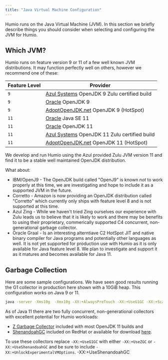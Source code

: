 ```yaml
---
title: "Java Virtual Machine Configuration"
---
```


Humio runs on the Java Virtual Machine (JVM).  In this section we briefly describe things you should consider
when selecting and configuring the JVM for Humio.

## Which JVM?

Humio runs on feature version 9 or 11 of a few well known JVM distributions.  It may function perfectly well
on others, however we recommend one of these:

| Feature Level  | Provider                                                   |
|----------------|------------------------------------------------------------|
| `9`            | [Azul Systems](https://www.azul.com/downloads/zulu/) OpenJDK 9 Zulu certified build
| `9`            | [Oracle](https://jdk.java.net/archive/) OpenJDK 9
| `9`            | [AdoptOpenJDK.net](https://adoptopenjdk.net/releases.html?variant=openjdk9&jvmVariant=hotspot) OpenJDK 9 (HotSpot)
| `11`           | [Oracle](https://www.oracle.com/technetwork/java/javase/downloads/jdk11-downloads-5066655.html) Java SE 11
| `11`           | [Oracle](https://jdk.java.net/archive/) OpenJDK 11
| `11`           | [Azul Systems](https://www.azul.com/downloads/zulu/) OpenJDK 11 Zulu certified build
| `11`           | [AdoptOpenJDK.net](https://adoptopenjdk.net/releases.html?variant=openjdk11&jvmVariant=hotspot) OpenJDK 11 (HotSpot)

We develop and run Humio using the Azul provided Zulu JVM version 11 and find it to be a stable well maintained OpenJDK distribution.

What about:

* IBM/OpenJ9 - The OpenJDK build called "OpenJ9" is known *not* to work properly at this time, we are investigating and hope to include it as a supported JVM in the future.
* Corretto - Amazon is now providing an OpenJDK distribution called "Corretto" which currently only ships with feature level 8 and is not supported at this time.
* Azul Zing - While we haven't tried Zing ourselves our experience with Zulu leads us to believe that it is likely to work and there may be benefits to using their proprietary, commerically supported C4 concurrent, non-generational garbage collector.
* Oracle Graal - Is an interesting alterntiave C2 HotSpot JIT and native binary compiler for Java programs and potentially other languages as well.  It is not yet supported for production use with Humio as it is only available for Java feature level 8.  We plan to investigate and support it as it matures and becomes available for Java 11.

## Garbage Collection

Here are some sample configurations.  We have seen good results running the G1 collector in production here shown with a 10GiB heap.
This configuration works on Java 9 or 11.
```bash
java -server -Xms10g  -Xmx10g -XX:+AlwaysPreTouch -XX:+UseG1GC -XX:+ScavengeBeforeFullGC -XX:+DisableExplicitGC
```

As of Java 11 there are two fully concurrent, non-generational collectors with excellent potential for Humio workloads:

* [Z Garbage Collector](https://wiki.openjdk.java.net/display/zgc/Main) included with most OpenJDK 11 builds and
* [ShenandoahGC](https://wiki.openjdk.java.net/display/shenandoah/Main) included on RedHat or available for download [here](https://builds.shipilev.net/openjdk-shenandoah-jdk11/).

To use these collectors replace `-XX:+UseG1GC` with either `-XX:+UseZGC` or `-XX:+UseShenandoahGC` and be sure to include `-XX:+UnlockExperimentalVMOptions`.
-XX:+UseShenandoahGC
